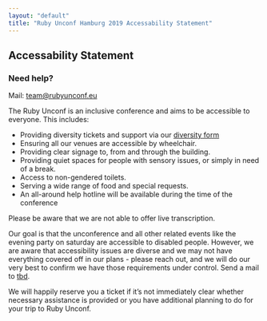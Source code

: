 ```yaml
---
layout: "default"
title: "Ruby Unconf Hamburg 2019 Accessability Statement"
---
```


<div class="content-section content-section--purplebg" markdown="1">

## Accessability Statement

### Need help?

Mail: [team@rubyunconf.eu](mailto:team@rubyunconf.eu)

The Ruby Unconf is an inclusive conference and aims to be accessible to everyone. This includes:

* Providing diversity tickets and support via our [diversity form](https://docs.google.com/forms/d/e/1FAIpQLSfMvAhzsxiKimsW6oixNoCLPOZksPCq4G0OlYLUBX0KsK5u0w/viewform)
* Ensuring all our venues are accessible by wheelchair.
* Providing clear signage to, from and through the building.
* Providing quiet spaces for people with sensory issues, or simply in need of a break.
* Access to non-gendered toilets.
* Serving a wide range of food and special requests.
* An all-around help hotline will be available during the time of the conference

Please be aware that we are not able to offer live transcription.

Our goal is that the unconference and all other related events like the evening party on saturday are accessible to disabled people. However, we are aware that accessibility issues are diverse and we may not have everything covered off in our plans - please reach out, and we will do our very best to confirm we have those requirements under control. Send a mail to [tbd](mailto://tbd).

We will happily reserve you a ticket if it’s not immediately clear whether necessary assistance is provided or you have additional planning to do for your trip to Ruby Unconf.

</div>